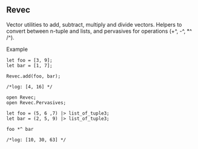 ## Revec

Vector utilities to add, subtract, multiply and divide vectors. Helpers to convert between n-tuple and lists, and pervasives for operations (+^, -^, *^ /^).

Example

```reason
let foo = [3, 9];
let bar = [1, 7];

Revec.add(foo, bar);

/*log: [4, 16] */
```

```reason
open Revec;
open Revec.Pervasives;

let foo = (5, 6 ,7) |> list_of_tuple3;
let bar = (2, 5, 9) |> list_of_tuple3;

foo *^ bar

/*log: [10, 30, 63] */
```
